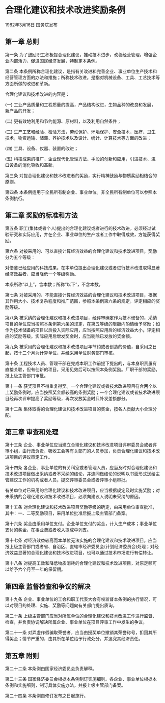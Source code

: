 # 合理化建议和技术改进奖励条例

1982年3月16日 国务院发布　

<!-- INFO END -->

## 第一章 总则

第一条 为了鼓励职工积极提合理化建议，推动技术进步，改善经营管理，增强企业内部活力，促进国民经济发展，特制定本条例。

第二条 本条例所称合理化建议，是指有关改进和完善企业、事业单位生产技术和经营管理方面的办法和措施；所称技术改进，是指对机械设备、工具、工艺技术等方面所做的改进和革新。

合理化建议和技术改进的内容是：

(一) 工业产品质量和工程质量的提高，产品结构改进，生物品种的改良和发展，新产品的开发；

(二) 更有效地利用和节约能源、原材料，以及利用自然条件；

(三) 生产工艺和经验、检验方法，劳动保护、环境保护、安全技术，医疗、卫生技术，物资运输、储藏、养护技术以及设计、统计、计算技术等方面的改进；

(四) 工具、设备、仪器、装置的改进；

(五) 科技成果的推广，企业现代化管理方法、手段的创新和应用，引进技术、进口设备的消化吸收和革新。

第三条 对提合理化建议和技术改进者的奖励，实行精神鼓励与物质奖励相结合的原则。

第四条 本条例适用于全民所有制企业、事业单位。非全民所有制单位可以参照本条例执行。

## 第二章 奖励的标准和方法

第五条 职工(集体或者个人)提出的合理化建议或者进行的技术改进，必须经过试验研究和实际应用，并在企业、事业单位的生产或者工作中取得成效，方能获得奖励。

第六条 对被采用的、可以直接计算经济效益的合理化建议和技术改进项目，奖励分为五个等级：

对借鉴已经应用的科技成果，在本单位提出合理化建议或者进行技术改进取得显著经济效益者，应当降低一个等级奖励。

本条所称“以上”，含本数；所称“以下”，不含本数。

第七条 对被采用的、不能直接计算经济效益的合理化建议和技术改进项目，根据其作用大小、技术复杂程度和推广范围，参照本条例第六条的规定，评定相应的奖励等级。

第八条 被采纳的合理化建议和技术改进项目，经评审确定作为技术储备的，采纳项目的单位应当按照本条例第六条的规定，在第五等级的限额内酌情给予奖励；如作为技术储备的项目以后投入实际应用，应当按照应用后的经济效益大小，评定相应的奖励等级。实际应用后增发奖金时，应当剔除已发放的奖金额。

第九条 被采用的合理化建议和技术改进项目年节约或者创造的价值，自采用之日起，按十二个月为计算单位，并经采用单位财务部门审核。

第十条 工程技术人员、管理干部在完成本职工作前提下提出的，与本身职责虽有直接关联，但有创新的项目，采用见效后可以按照本条例奖励。厂职干部的奖励，报上级主管部门审批。

第十一条 获奖项目不得重复得奖。一个合理化建议或者技术改进项目符合两个以上奖励条例时，应当按照奖金额较高的条例奖励；一个合理化建议或者技术改进项目经再次评审提高了奖励等级，再次发放奖金时只补发差额部分。

第十二条 集体取得的合理化建议和技术改进项目的奖金，按各人贡献大小合理分配。

## 第三章 审查和处理

第十三条 企业、事业单位应当建立合理化建议和技术改进项目评审委员会或者评审小组，由行政负责，吸收工会等有关部门的人员参加，负责合理化建议和技术改进项目的评议审定工作。

第十四条 各企业、事业单位的有关科室或者管理人员，应当及时对合理化建议和技术改进项目做出采纳或者不采纳的结论，并连同做结论的说明以书面形式送给主管建议工作的机构或者人员，提交评审委员会或者评审小组审批。

有关单位对已采用的合理化建议和技术改进项目，应当根据规定及时实施奖励；对未采纳的合理化建议和技术改进项目，必须向建议人说明未采纳的原因。

第十五条 对合理化建议和技术改进项目奖励等级的确定，由采用单位审查批准，其中：一、二等奖励项目，采用单位批准后报上级主管部门备案。

第十六条 奖金由采用单位支付。企业单位支付的奖金，计入生产成本；事业单位支付的奖金，在事业费或者收入提成中列支。

第十七条 对经济效益较高而本单位无法实施的合理化建议和技术改进项目，应当报上级主管部门或者省、自治区、直辖市经济委员会(计划经济委员会)处理；对经济效益显著的合理化建议和技术改进项目，也可以通过技术市场进行有偿转让。

第十八条 对提高工效和降低物质消耗的合理化建议和技术改进项目，对原定额可以给予六个月至一年的保留期。

## 第四章 监督检查和争议的解决

第十九条 企业、事业单位的工会和职工代表大会有权监督本条例的执行情况，可以对项目的处理、实施、奖励等问题向有关部门提出质询。

第二十条 上级主管部门应当对所属单位的合理化建议和技术改进工作进行监督、检查，并负责协调解决所属企业、事业单位在项目评审工作中发生的争议。

第二十一条 对弄虚作假骗取荣誉者，应当由授奖单位撤销其荣誉称号，扣回其所得奖金；情节严重的，由其所在单位给予行政处分，并追究其经济责任。

## 第五章 附则

第二十二条 本条例由国家经济委员会负责解释。

第二十三条 国家经济委员会根据本条例制订实施细则。各企业、事业单位根据本条例和实施细则，制订具体实施办法，并报上级主管部门备案。

第二十四条 本条例自修订发布之日起施行。